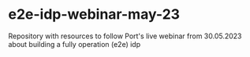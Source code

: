 # e2e-idp-webinar-may-23
Repository with resources to follow Port's live webinar from 30.05.2023 about building a fully operation (e2e) idp
